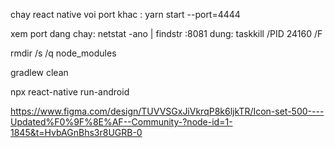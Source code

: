 chay react native voi port khac : yarn start --port=4444

xem port dang chay: netstat -ano | findstr :8081
dung: taskkill /PID 24160 /F


rmdir /s /q node_modules

gradlew clean

npx react-native run-android

https://www.figma.com/design/TUVVSGxJiVkrqP8k6ljkTR/Icon-set-500----Updated%F0%9F%8E%AF--Community-?node-id=1-1845&t=HvbAGnBhs3r8UGRB-0
